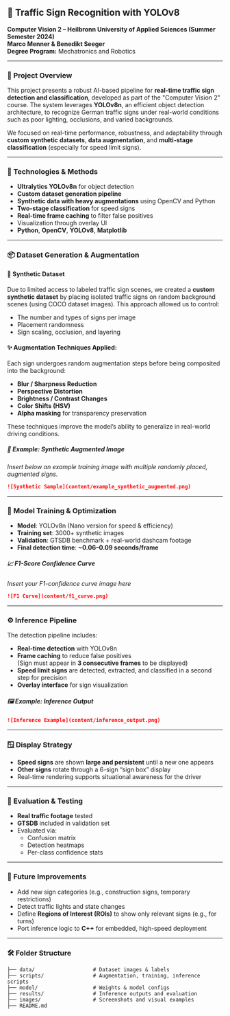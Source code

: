 ## 🚦 Traffic Sign Recognition with YOLOv8  
**Computer Vision 2 – Heilbronn University of Applied Sciences (Summer Semester 2024)**  
**Marco Menner & Benedikt Seeger**  
**Degree Program:** Mechatronics and Robotics  

---

### 📌 Project Overview

This project presents a robust AI-based pipeline for **real-time traffic sign detection and classification**, developed as part of the "Computer Vision 2" course. The system leverages **YOLOv8n**, an efficient object detection architecture, to recognize German traffic signs under real-world conditions such as poor lighting, occlusions, and varied backgrounds.

We focused on real-time performance, robustness, and adaptability through **custom synthetic datasets**, **data augmentation**, and **multi-stage classification** (especially for speed limit signs).

---

### 🧰 Technologies & Methods

- **Ultralytics YOLOv8n** for object detection
- **Custom dataset generation pipeline**
- **Synthetic data with heavy augmentations** using OpenCV and Python
- **Two-stage classification** for speed signs
- **Real-time frame caching** to filter false positives
- Visualization through overlay UI
- **Python**, **OpenCV**, **YOLOv8**, **Matplotlib**

---

### 📦 Dataset Generation & Augmentation

#### 🧪 Synthetic Dataset

Due to limited access to labeled traffic sign scenes, we created a **custom synthetic dataset** by placing isolated traffic signs on random background scenes (using COCO dataset images). This approach allowed us to control:

- The number and types of signs per image
- Placement randomness
- Sign scaling, occlusion, and layering

#### ✨ Augmentation Techniques Applied:
Each sign undergoes random augmentation steps before being composited into the background:

- **Blur / Sharpness Reduction**
- **Perspective Distortion**
- **Brightness / Contrast Changes**
- **Color Shifts (HSV)**
- **Alpha masking** for transparency preservation

These techniques improve the model’s ability to generalize in real-world driving conditions.

##### 📸 Example: Synthetic Augmented Image  
*Insert below an example training image with multiple randomly placed, augmented signs.*

```markdown
![Synthetic Sample](content/example_synthetic_augmented.png)
```

---

### 🧠 Model Training & Optimization

- **Model**: YOLOv8n (Nano version for speed & efficiency)
- **Training set**: 3000+ synthetic images
- **Validation**: GTSDB benchmark + real-world dashcam footage
- **Final detection time**: **~0.06–0.09 seconds/frame**

##### 📈 F1-Score Confidence Curve
*Insert your F1-confidence curve image here*

```markdown
![F1 Curve](content/f1_curve.png)
```

---

### ⚙️ Inference Pipeline

The detection pipeline includes:

- **Real-time detection** with YOLOv8n
- **Frame caching** to reduce false positives  
  (Sign must appear in **3 consecutive frames** to be displayed)
- **Speed limit signs** are detected, extracted, and classified in a second step for precision
- **Overlay interface** for sign visualization

##### 🖼️ Example: Inference Output  
```markdown
![Inference Example](content/inference_output.png)
```

---

### 🪟 Display Strategy

- **Speed signs** are shown **large and persistent** until a new one appears
- **Other signs** rotate through a 6-sign “sign box” display
- Real-time rendering supports situational awareness for the driver

---

### 🧪 Evaluation & Testing

- **Real traffic footage** tested
- **GTSDB** included in validation set
- Evaluated via:
  - Confusion matrix
  - Detection heatmaps
  - Per-class confidence stats

---

### 🚀 Future Improvements

- Add new sign categories (e.g., construction signs, temporary restrictions)
- Detect traffic lights and state changes
- Define **Regions of Interest (ROIs)** to show only relevant signs (e.g., for turns)
- Port inference logic to **C++** for embedded, high-speed deployment

---

### 🛠️ Folder Structure

```
├── data/                   # Dataset images & labels
├── scripts/                # Augmentation, training, inference scripts
├── model/                  # Weights & model configs
├── results/                # Inference outputs and evaluation
├── images/                 # Screenshots and visual examples
├── README.md
```
